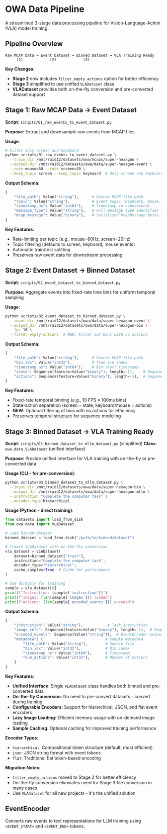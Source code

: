 # OWA Data Pipeline

A streamlined 3-stage data processing pipeline for Vision-Language-Action (VLA) model training.

## Pipeline Overview

```
Raw MCAP Data → Event Dataset → Binned Dataset → VLA Training Ready
     (1)            (2)            (3)
```

**Key Changes:**
- **Stage 2** now includes `filter_empty_actions` option for better efficiency
- **Stage 3** simplified to use unified `VLADataset` class
- **VLADataset** provides both on-the-fly conversion and pre-converted dataset support

## Stage 1: Raw MCAP Data → Event Dataset

**Script**: `scripts/01_raw_events_to_event_dataset.py`

**Purpose**: Extract and downsample raw events from MCAP files

**Usage**:
```bash
# Filter only screen and keyboard
python scripts/01_raw_events_to_event_dataset.py \
  --train_dir /mnt/raid12/datasets/owa/mcaps/super-hexagon \
  --output-dir /mnt/raid12/datasets/owa/data/super-hexagon-event \
  --rate mouse=60 --rate screen=20 \
  --keep_topic screen --keep_topic keyboard  # Only screen and keyboard
```

**Output Schema**:
```python
{
    "file_path": Value("string"),      # Source MCAP file path
    "topic": Value("string"),          # Event topic (keyboard, mouse, screen)
    "timestamp_ns": Value("int64"),    # Timestamp in nanoseconds
    "message_type": Value("string"),   # Full message type identifier
    "mcap_message": Value("binary"),   # Serialized McapMessage bytes (topic/timestamp_ns/message_type duplicated for preview)
}
```

**Key Features**:
- Rate-limiting per topic (e.g., mouse=60Hz, screen=20Hz)
- Topic filtering (defaults to screen, keyboard, mouse events)
- Automatic train/test splitting
- Preserves raw event data for downstream processing

## Stage 2: Event Dataset → Binned Dataset

**Script**: `scripts/02_event_dataset_to_binned_dataset.py`

**Purpose**: Aggregate events into fixed-rate time bins for uniform temporal sampling

**Usage**:
```bash
python scripts/02_event_dataset_to_binned_dataset.py \
  --input_dir /mnt/raid12/datasets/owa/data/super-hexagon-event \
  --output_dir /mnt/raid12/datasets/owa/data/super-hexagon-bin \
  --fps 10 \
  --filter-empty-actions  # NEW: Filter out bins with no actions
```

**Output Schema**:
```python
{
    "file_path": Value("string"),      # Source MCAP file path
    "bin_idx": Value("int32"),         # Time bin index
    "timestamp_ns": Value("int64"),    # Bin start timestamp
    "state": Sequence(feature=Value("binary"), length=-1),    # Sequence of serialized McapMessage bytes (screen events)
    "actions": Sequence(feature=Value("binary"), length=-1),  # Sequence of serialized McapMessage bytes (action events)
}
```

**Key Features**:
- Fixed-rate temporal binning (e.g., 10 FPS = 100ms bins)
- State-action separation (screen = state, keyboard/mouse = actions)
- **NEW**: Optional filtering of bins with no actions for efficiency
- Preserves temporal structure for sequence modeling

## Stage 3: Binned Dataset → VLA Training Ready

**Script**: `scripts/03_binned_dataset_to_mllm_dataset.py` (simplified)
**Class**: `owa.data.VLADataset` (unified interface)

**Purpose**: Provide unified interface for VLA training with on-the-fly or pre-converted data

**Usage (CLI - for pre-conversion)**:
```bash
python scripts/03_binned_dataset_to_mllm_dataset.py \
  --input_dir /mnt/raid12/datasets/owa/data/super-hexagon-bin \
  --output_dir /mnt/raid12/datasets/owa/data/super-hexagon-mllm \
  --instruction "Complete the computer task" \
  --encoder-type hierarchical
```

**Usage (Python - direct training)**:
```python
from datasets import load_from_disk
from owa.data import VLADataset

# Load binned dataset
binned_dataset = load_from_disk("/path/to/binned/dataset")

# Create VLADataset with on-the-fly conversion
vla_dataset = VLADataset(
    dataset=binned_dataset["train"],
    instruction="Complete the computer task",
    encoder_type="hierarchical",
    cache_samples=True  # Cache for performance
)

# Use directly for training
sample = vla_dataset[0]
print(f"Instruction: {sample['instruction']}")
print(f"Images: {len(sample['images'])} loaded")
print(f"Actions: {len(sample['encoded_events'])} encoded")
```

**Output Schema**:
```python
{
    "instruction": Value("string"),           # Task instruction
    "image_refs": Sequence(feature=Value("binary"), length=-1),  # Sequence of serialized ScreenCaptured bytes
    "encoded_events": Sequence(Value("string")),  # EventEncoder outputs for actions
    "metadata": {                            # Sample metadata
        "file_path": Value("string"),        # Source file
        "bin_idx": Value("int32"),           # Bin index
        "timestamp_ns": Value("int64"),      # Timestamp
        "num_actions": Value("int32"),       # Number of actions
    }
}
```

**Key Features**:
- **Unified Interface**: Single `VLADataset` class handles both binned and pre-converted data
- **On-the-fly Conversion**: No need to pre-convert datasets - convert during training
- **Configurable Encoders**: Support for hierarchical, JSON, and flat event encoders
- **Lazy Image Loading**: Efficient memory usage with on-demand image loading
- **Sample Caching**: Optional caching for improved training performance

**Encoder Types**:
- `hierarchical`: Compositional token structure (default, most efficient)
- `json`: JSON string format with event tokens
- `flat`: Traditional flat token-based encoding

**Migration Notes**:
- `filter_empty_actions` moved to Stage 2 for better efficiency
- On-the-fly conversion eliminates need for Stage 3 file conversion in many cases
- Use `VLADataset` for all new projects - it's the unified solution

## EventEncoder

Converts raw events to text representations for LLM training using `<EVENT_START>` and `<EVENT_END>` tokens.

